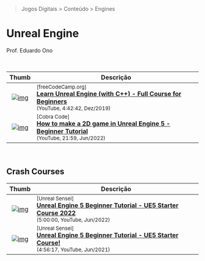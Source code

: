 > Jogos Digitais > Conteúdo > Engines

# Unreal Engine

Prof. Eduardo Ono

&nbsp;

| Thumb | Descrição |
| :-:   | --- |
| [![img](https://img.youtube.com/vi/LsNW4FPHuZE/default.jpg)](https://www.youtube.com/watch?v=LsNW4FPHuZE) | <sup>[freeCodeCamp.org]</sup><br>[__Learn Unreal Engine (with C++) - Full Course for Beginners__](https://www.youtube.com/watch?v=LsNW4FPHuZE)<br><sub>(YouTube, 4:42:42, Dez/2019)</sub>
| [![img](https://img.youtube.com/vi/g31NTpq9p-o/default.jpg)](https://www.youtube.com/watch?v=g31NTpq9p-o) | <sup>[Cobra Code]</sup><br>[__How to make a 2D game in Unreal Engine 5 - Beginner Tutorial__](https://www.youtube.com/watch?v=g31NTpq9p-o)<br><sub>(YouTube, 21:59, Jun/2022)</sub>

&nbsp;

## Crash Courses

| Thumb | Descrição |
| :-: | --- |
| [![img](https://img.youtube.com/vi/k-zMkzmduqI/default.jpg)](https://www.youtube.com/watch?v=k-zMkzmduqI) | <sup>[Unreal Sensei]</sup><br>[__Unreal Engine 5 Beginner Tutorial - UE5 Starter Course 2022__](https://www.youtube.com/watch?v=k-zMkzmduqI)<br><sub>(5:00:00, YouTube, Jun/2022)</sub>
| [![img](https://img.youtube.com/vi/gQmiqmxJMtA/default.jpg)](https://www.youtube.com/watch?v=gQmiqmxJMtA) | <sup>[Unreal Sensei]</sup><br>[__Unreal Engine 5 Beginner Tutorial - UE5 Starter Course!__](https://www.youtube.com/watch?v=gQmiqmxJMtA)<br><sub>(4:56:17, YouTube, Jun/2021)</sub>

&nbsp;
